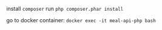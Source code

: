 install `composer`
run `php composer.phar install`

go to docker container: `docker exec -it meal-api-php bash`


